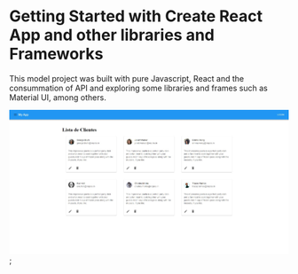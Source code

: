 # Getting Started with Create React App and other libraries and Frameworks

This model project was built with pure Javascript, React and the consummation of API and exploring some libraries and frames such as Material UI, among others.

![Exemplo](public/print_project.jpg);


